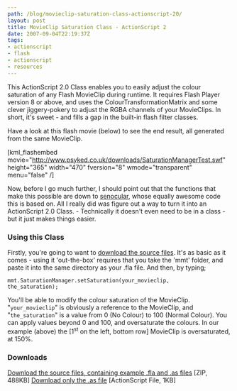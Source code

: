 ```yaml
---
path: /blog/movieclip-saturation-class-actionscript-20/
layout: post
title: MovieClip Saturation Class - ActionScript 2
date: 2007-09-04T22:19:37Z
tags:
- actionscript
- flash
- actionscript
- resources
---
```


This ActionScript 2.0 Class enables you to easily adjust the colour saturation of any Flash MovieClip during runtime.  It requires Flash Player version 8 or above, and uses the ColourTransformationMatrix and some clever jiggery-pokery to adjust the RGBA channels of your MovieClips.  In short, it's sweet - and fills a gap in the built-in flash filter classes.

Have a look at this flash movie (below) to see the end result, all generated from the same MovieClip.

[kml_flashembed movie="http://www.psyked.co.uk/downloads/SaturationManagerTest.swf" height="365" width="470" fversion="8" wmode="transparent" menu="false" /]



Now, before I go much further, I should point out that the functions that make this possible are down to <a href="http://www.senocular.com/flash/source.php?id=0.169" title="Open link in a new window" target="_blank">senocular</a>, whose equally awesome code this is based on.  All I really did was figure out a way to turn it into an ActionScript 2.0 Class.  -  Technically it doesn't even need to be in a class - but it just makes things easier.
<h3>Using this Class</h3>
Firstly, you're going to want to <a href="http://www.psyked.co.uk/wp-content/uploads/2007/09/SaturationManager.zip" title="Open link in a new window" target="_blank">download the source files</a>.  It's as basic as it comes - using it 'out-the-box' requires that you take the 'mmt' folder, and paste it into the same directory as your .fla file.  And then, by typing;

<code>mmt.SaturationManager.setSaturation(your_movieclip, the_saturation);</code>

You'll be able to modify the colour saturation of the MovieClip.   "<code>your_movieclip</code>" is obviously a reference to the MovieClip, and "<code>the_saturation</code>" is a value from 0 (No Colour) to 100 (Normal Colour).  You can apply values beyond 0 and 100, and oversaturate the colours.  In our example (above) the [1<sup>st</sup> on the left, bottom row] MovieClip is oversaturated, at 150%.
<h3>Downloads</h3>
<a href="http://www.psyked.co.uk/wp-content/uploads/2007/09/SaturationManager.zip">Download the source files, containing example .fla and .as files</a> [ZIP, 488KB]
<a href="/downloads/SaturationManager.as">Download only the .as file</a> [ActionScript File, 1KB]